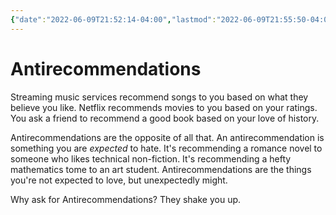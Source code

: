 ```yaml
---
{"date":"2022-06-09T21:52:14-04:00","lastmod":"2022-06-09T21:55:50-04:00","dg-publish":true,"dg-permalink":"antirecommendations","permalink":"/antirecommendations/","dgHomeLink":true,"dgPassFrontmatter":true}
---
```


# Antirecommendations

Streaming music services recommend songs to you based on what they believe you like. Netflix recommends movies to you based on your ratings. You ask a friend to recommend a good book based on your love of history.

Antirecommendations are the opposite of all that. An antirecommendation is something you are _expected_ to hate. It's recommending a romance novel to someone who likes technical non-fiction. It's recommending a hefty mathematics tome to an art student. Antirecommendations are the things you're not expected to love, but unexpectedly might. 

Why ask for Antirecommendations? They shake you up.
